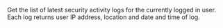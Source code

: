 Get the list of latest security activity logs for the currently logged in user. Each log returns user IP address, location and date and time of log.
